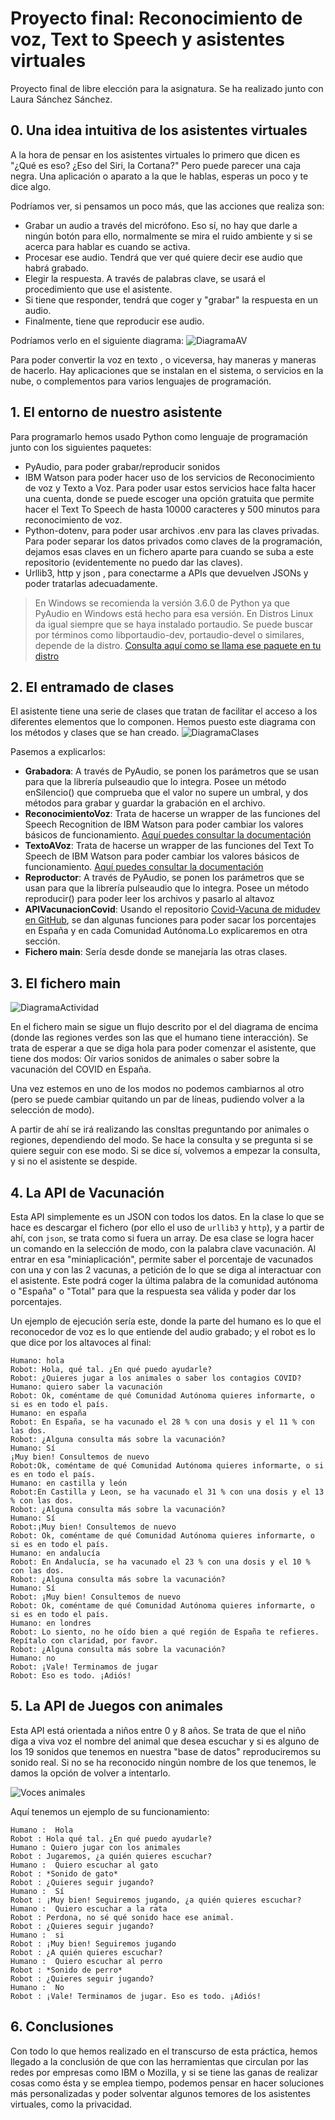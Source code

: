 # Proyecto final: Reconocimiento de voz, Text to Speech y asistentes virtuales

Proyecto final de libre elección para la asignatura. Se ha realizado junto con Laura Sánchez Sánchez.

## 0. Una idea intuitiva de los asistentes virtuales
A la hora de pensar en los asistentes virtuales lo primero que dicen es "¿Qué es eso? ¿Eso del Siri, la Cortana?" Pero puede parecer una caja negra. Una aplicación o aparato a la que le hablas, esperas un poco y te dice algo.

Podríamos ver, si pensamos un poco más, que las acciones que realiza son:
- Grabar un audio a través del micrófono. Eso sí, no hay que darle a ningún botón para ello, normalmente se mira el ruido ambiente y si se acerca para hablar es cuando se activa.
- Procesar ese audio. Tendrá que ver qué quiere decir ese audio que habrá grabado.
- Elegir la respuesta. A través de palabras clave, se usará el procedimiento que use el asistente.
- Si tiene que responder, tendrá que coger y "grabar" la respuesta en un audio.
- Finalmente, tiene que reproducir ese audio.
  
Podríamos verlo en el siguiente diagrama:
![DiagramaAV](img/Diagrama.png)

Para poder convertir la voz en texto , o viceversa, hay maneras y maneras de hacerlo. Hay aplicaciones que se instalan en el sistema, o servicios en la nube, o complementos para varios lenguajes de programación.

## 1. El entorno de nuestro  asistente
Para programarlo hemos usado Python como lenguaje de programación junto con los siguientes paquetes:
- PyAudio, para poder grabar/reproducir sonidos
- IBM Watson para poder hacer uso de los servicios de Reconocimiento de voz y Texto a Voz. Para poder usar estos servicios hace falta hacer una cuenta, donde se puede escoger una opción gratuita que permite hacer el Text To Speech de hasta 10000 caracteres y 500 minutos para reconocimiento de voz.
- Python-dotenv, para poder usar archivos .env para las claves privadas. Para poder separar los datos privados como claves de la programación, dejamos esas claves en un fichero aparte para cuando se suba a este repositorio (evidentemente no puedo dar las claves).
- Urllib3, http y json , para conectarme a APIs que devuelven JSONs y poder tratarlas adecuadamente.

>En Windows se recomienda la versión 3.6.0 de Python ya que PyAudio en Windows está hecho para esa versión. En Distros Linux da igual siempre que se haya instalado portaudio. Se puede buscar por términos como libportaudio-dev, portaudio-devel o similares, depende de la distro. [Consulta aquí como se llama ese paquete en tu distro](https://pkgs.org/search/?q=portaudio)

## 2. El entramado de clases
El asistente tiene una serie de clases que tratan de facilitar el acceso a los diferentes elementos que lo componen.
Hemos puesto este diagrama con los métodos y clases que se han creado.
![DiagramaClases](img/ClasesAsistente.png)

Pasemos a explicarlos:
- **Grabadora**: A través de PyAudio, se ponen los parámetros que se usan para que la librería pulseaudio que lo integra. Posee un método enSilencio() que comprueba que el valor no supere un umbral, y dos métodos para grabar y guardar la grabación en el archivo.
- **ReconocimientoVoz**: Trata de hacerse un wrapper de las funciones del Speech Recognition de IBM Watson para poder cambiar los valores básicos de funcionamiento. [Aquí puedes consultar la documentación](https://cloud.ibm.com/apidocs/speech-to-text)
- **TextoAVoz**: Trata de hacerse un wrapper de las funciones del Text To Speech de IBM Watson para poder cambiar los valores básicos de funcionamiento. [Aquí puedes consultar la documentación](https://cloud.ibm.com/apidocs/text-to-speech)
- **Reproductor**:  A través de PyAudio, se ponen los parámetros que se usan para que la librería pulseaudio que lo integra. Posee un método reproducir() para poder leer los archivos y pasarlo al altavoz
- **APIVacunacionCovid**: Usando el repositorio [Covid-Vacuna de midudev en GitHub](https://github.com/midudev/covid-vacuna), se dan algunas funciones para poder sacar los porcentajes en España y en cada Comunidad Autónoma.Lo explicaremos en otra sección.
- **Fichero main**: Sería desde donde se manejaría las otras clases.

## 3. El fichero main

![DiagramaActividad](img/DiagramaActividad.png)

En el fichero main se sigue un flujo descrito por el del diagrama de encima (donde las regiones verdes son las que el humano tiene interacción). Se trata de esperar a que se diga hola para poder comenzar el asistente, que tiene dos modos: Oír varios sonidos de animales o saber sobre la vacunación del COVID en España.

Una vez estemos en uno de los modos no podemos cambiarnos al otro (pero se puede cambiar quitando un par de líneas, pudiendo volver a la selección de modo).

A partir de ahí se irá realizando las consltas preguntando por animales o regiones, dependiendo del modo. Se hace la consulta y se pregunta si se quiere seguir con ese modo. Si se dice sí, volvemos a empezar la consulta, y si no el asistente se despide.

## 4. La API de Vacunación
Esta API simplemente es un JSON con todos los datos. En la clase lo que se hace es descargar el fichero (por ello el uso de `urllib3` y `http`), y a partir de ahí, con `json`, se trata como si fuera un array.
De esa clase se logra hacer un comando en la selección de modo, con la palabra clave vacunación.
Al entrar en esa "miniaplicación", permite saber el porcentaje de vacunados con una y con las 2 vacunas, a petición de lo que se diga al interactuar con el asistente. Este podrá coger la última palabra de la comunidad autónoma o "España" o "Total" para que la respuesta sea válida y poder dar los porcentajes.

Un ejemplo de ejecución sería este, donde la parte del humano es lo que el reconocedor de voz es lo que entiende del audio grabado; y el robot es lo que dice por los altavoces al final:
```
Humano: hola 
Robot: Hola, qué tal. ¿En qué puedo ayudarle?
Robot: ¿Quieres jugar a los animales o saber los contagios COVID? 
Humano: quiero saber la vacunación 
Robot: Ok, coméntame de qué Comunidad Autónoma quieres informarte, o si es en todo el país.
Humano: en españa 
Robot: En España, se ha vacunado el 28 % con una dosis y el 11 % con las dos.
Robot: ¿Alguna consulta más sobre la vacunación?
Humano: Sí 
¡Muy bien! Consultemos de nuevo
Robot:Ok, coméntame de qué Comunidad Autónoma quieres informarte, o si es en todo el país.
Humano: en castilla y león 
Robot:En Castilla y Leon, se ha vacunado el 31 % con una dosis y el 13 % con las dos.
Robot: ¿Alguna consulta más sobre la vacunación?
Humano: Sí 
Robot:¡Muy bien! Consultemos de nuevo
Robot: Ok, coméntame de qué Comunidad Autónoma quieres informarte, o si es en todo el país.
Humano: en andalucía 
Robot: En Andalucía, se ha vacunado el 23 % con una dosis y el 10 % con las dos.
Robot: ¿Alguna consulta más sobre la vacunación?
Humano: Sí 
Robot: ¡Muy bien! Consultemos de nuevo
Robot: Ok, coméntame de qué Comunidad Autónoma quieres informarte, o si es en todo el país.
Humano: en londres 
Robot: Lo siento, no he oído bien a qué región de España te refieres. Repítalo con claridad, por favor.
Robot: ¿Alguna consulta más sobre la vacunación?
Humano: no 
Robot: ¡Vale! Terminamos de jugar
Robot: Eso es todo. ¡Adiós!
```
## 5. La API de Juegos con animales
Esta API está orientada a niños entre 0 y 8 años. Se trata de que el niño diga a viva voz el nombre del animal que desea escuchar y si es alguno de los 19 sonidos que tenemos en nuestra "base de datos" reproduciremos su sonido real. Si no se ha reconocido ningún nombre de los que tenemos, le damos la opción de volver a intentarlo.

![Voces animales](img/DiagramaVocesAnimales.png)

Aquí tenemos un ejemplo de su funcionamiento:
```
Humano :  Hola 
Robot : Hola qué tal. ¿En qué puedo ayudarle?
Humano : Quiero jugar con los animales 
Robot : Jugaremos, ¿a quién quieres escuchar?
Humano :  Quiero escuchar al gato 
Robot : *Sonido de gato*
Robot : ¿Quieres seguir jugando?
Humano :  Sí 
Robot : ¡Muy bien! Seguiremos jugando, ¿a quién quieres escuchar?
Humano :  Quiero escuchar a la rata 
Robot : Perdona, no sé qué sonido hace ese animal.
Robot : ¿Quieres seguir jugando?
Humano :  si
Robot : ¡Muy bien! Seguiremos jugando
Robot : ¿A quién quieres escuchar?
Humano :  Quiero escuchar al perro 
Robot : *Sonido de perro*
Robot : ¿Quieres seguir jugando?
Humano :  No 
Robot : ¡Vale! Terminamos de jugar. Eso es todo. ¡Adiós!
```

## 6. Conclusiones
Con todo lo que hemos realizado en el transcurso de esta práctica, hemos llegado a la conclusión de que con las herramientas que circulan por las redes por empresas como IBM o Mozilla, y si se tiene las ganas de realizar cosas como ésta y se emplea tiempo, podemos pensar en hacer soluciones más personalizadas y poder solventar algunos temores de los asistentes virtuales, como la privacidad.
